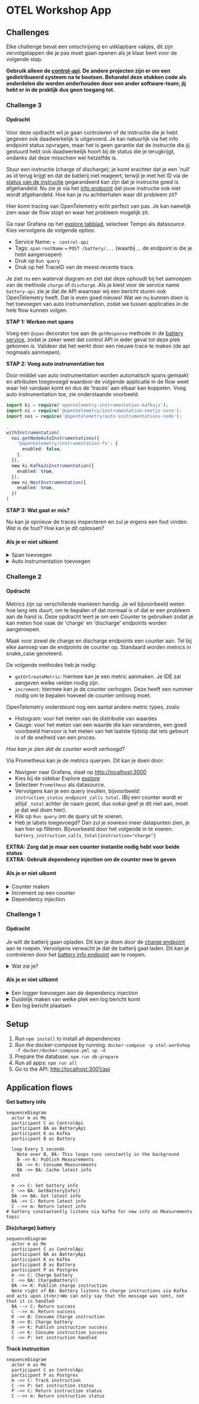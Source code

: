 # OTEL Workshop App

## Challenges

Elke challenge bevat een omschrijving en uitklapbare vakjes, dit zijn vervolgstappen die je pas moet gaan openen als je klaar bent voor de volgende stap.

**Gebruik alleen de [control-api](apps/control-api). De andere projecten zijn er om een gedistribueerd systeem na te bootsen. Behandel deze stukken code als onderdelen die worden onderhouden door een ander software-team; jij hebt er in de praktijk dus geen toegang tot.**

### Challenge 3

#### Opdracht

Voor deze opdracht wil je gaan controleren of de instructie die je hebt gegeven ook daadwerkelijk is uitgevoerd. Je kan natuurlijk via het info endpoint status opvragen, maar het is geen garantie dat de instructie die jij gestuurd hebt ook daadwerkelijk hoort bij de status die je terugkrijgt, ondanks dat deze misschien wel hetzelfde is.

Stuur een instructie (charge of discharge); je komt erachter dat je een 'null' as id terug krijgt en dat de batterij niet reageert, terwijl je met het ID via de [status van de instructie](http://localhost:3001/api#/default/BatteryController_getStatus) gegarandeerd kan zijn dat je instructie goed is afgehandeld. Nu zie je via het [info endpoint](http://localhost:3001/api#/default/BatteryController_getInfo) dat jouw instructie ook niet wordt afgehandeld. Hoe kan je nu achtterhalen waar dit probleem zit?

Hier komt tracing van OpenTelemetry echt perfect van pas. Je kan namelijk zien waar de flow stopt en waar het probleem mogelijk zit.

Ga naar Grafana op het [explore tabblad](http://localhost:3000/explore), selecteer Tempo als datasource. Kies vervolgens de volgende opties:

- Service Name: `= ` `control-api`
- Tags: `span` `rootName` `=` `POST /battery/...` (waarbij ... de endpoint is die je hebt aangeroepen)
- Druk op `Run query`
- Druk op het TraceID van de meest recente trace.

Je ziet nu een waterval diagram en ziet dat deze ophoudt bij het aanroepen van de methode `charge` of `discharge`. Als je kiest voor de service name `battery-api` zie je dat de API waarnaar wij een bericht sturen ook OpenTelemetry heeft. Dat is even goed nieuws! Wat we nu kunnen doen is het toevoegen van auto instrumentation, zodat we tussen applicaties in de hele flow kunnen volgen.

**STAP 1: Werken met spans**

Voeg een `@span` decorator toe aan de `getResponse` methode in de [battery service](apps/control-api/src/app/services/battery-api.service.ts), zodat je zeker weet dat control API in ieder geval tot deze plek gekomen is. Valideer dat het werkt door een nieuwe trace te maken (de api nogmaals aanroepen).

**STAP 2: Voeg auto instrumentation toe**

Door middel van auto instrumentation worden automatisch spans gemaakt en attributen toegevoegd waardoor de volgende applicatie in de flow weet waar het vandaan komt en dus de 'traces' aan elkaar kan koppelen. Voeg auto instrumentation toe, zie onderstaande voorbeeld.

```typescript
import ki = require('opentelemetry-instrumentation-kafkajs');
import ni = require('@opentelemetry/instrumentation-nestjs-core');
import noi = require('@opentelemetry/auto-instrumentations-node');

.
withInstrumentation(
  noi.getNodeAutoInstrumentations({
    '@opentelemetry/instrumentation-fs': {
      enabled: false,
    },
  }),
  new ki.KafkaJsInstrumentation({
    enabled: true,
  }),
  new ni.NestInstrumentation({
    enabled: true,
  })
)
```

**STAP 3: Wat gaat er mis?**

Nu kan je opnieuw de traces inspecteren en zul je ergens een fout vinden. Wat is de fout? Hoe kan je dit oplossen?

#### Als je er niet uitkomt

<details>
<summary>Span toevoegen</summary>

Een span kan je toevoegen door de `@span` decorator toe te voegen aan de methode.

```typescript
import {span} from '@zonneplan/open-telemetry-node';

class MyClass {
  @span()
  async getResponse() {
    return 'response';
  }
}
```

</details>

<details>
<summary>Auto instrumentation toevoegen</summary>

Auto instrumentation kan je toevoegen in de `OpenTelemetryBuilder` in de [app.module](apps/control-api/src/main.ts). Je ziet hier ook dat er overal `require` wordt gebruikt. Dit is nodig om ervoor te zorgen dat OpenTelemetry is ingeladen voordat de applicatie start. Er zijn veel verschillende instrumentaties beschikbaar, zoals voor Express, Postgres, Kafka, etc. Zie bijvoorbeeld deze lijst: https://github.com/open-telemetry/opentelemetry-js-contrib/tree/main/plugins/node

```typescript
import otel = require('@zonneplan/open-telemetry-node');
import ki = require('opentelemetry-instrumentation-kafkajs');

new otel.OpenTelemetryBuilder('control-api')
  .withTracing((options) =>
    options
      // ...
      .withInstrumentation(
        new ki.KafkaJsInstrumentation({
          enabled: true,
        })
      )
  )
  .start();
```

</details>

### Challenge 2

#### Opdracht

Metrics zijn op verschillende manieren handig. Je wil bijvoorbeeld weten hoe lang iets duurt, om te bepalen of dat normaal is of dat er een probleem aan de hand is. Deze opdracht leert je om een Counter te gebruiken zodat je kan meten hoe vaak de 'charge' en 'discharge' endpoints worden aangeroepen.

Maak voor zowel de charge en discharge endpoints een counter aan. Tel bij elke aanroep van de endpoints de counter op. Standaard worden metrics in snake_case genoteerd.

De volgende methodes heb je nodig:

- `getOrCreateMetric`: hiermee kan je een metric aanmaken. Je IDE zal aangeven welke velden nodig zijn.
- `increment`: hiermee kan je de counter verhogen. Deze heeft een nummer nodig om te bepalen hoeveel de counter omhoog moet.

OpenTelemetry ondersteunt nog een aantal andere metric types, zoals:

- Histogram: voor het meten van de distributie van waardes
- Gauge: voor het meten van een waarde die kan veranderen, een goed voorbeeld hiervoor is het meten van het laatste tijdstip dat iets gebeurt is of de snelheid van een proces.

_Hoe kan je zien dat de counter wordt verhoogd?_

Via Prometheus kan je de metrics queryen. Dit kan je doen door:

- Navigeer naar Grafana, staat op [http://localhost:3000](http://localhost:3000)
- Kies bij de sidebar Explore [explore](http://localhost:3000/explore?schemaVersion=1&panes=%7B%22t5b%22:%7B%22datasource%22:%22prometheus_uid%22,%22queries%22:%5B%7B%22refId%22:%22A%22,%22expr%22:%22%22,%22range%22:true,%22datasource%22:%7B%22type%22:%22prometheus%22,%22uid%22:%22prometheus_uid%22%7D%7D%5D,%22range%22:%7B%22from%22:%22now-1h%22,%22to%22:%22now%22%7D%7D%7D&orgId=1)
- Selecteer `Prometheus` als datasource.
- Vervolgens kan je een query invullen, bijvoorbeeld: `instruction_status_endpoint_calls_total`. (Bij een counter wordt er altijd `_total` achter de naam gezet, dus ookal geef je dit niet aan, moet je dat wel doen hier).
- Klik op `Run query` om de query uit te voeren.
- Heb je labels toegevoegd? Dan zul je sowieso meer datapunten zien, je kan hier op filteren. Bijvoorbeeld door het volgende in te voeren: `battery_instruction_calls_total{instruction="charge"}`

**EXTRA: Zorg dat je maar een counter instantie nodig hebt voor beide status** <br>
**EXTRA: Gebruik dependency injection om de counter mee te geven**

#### Als je er niet uikomt

<details>
<summary>Counter maken</summary>

Een counter kun je aanmaken door de `getOrCreateMetric` aan te roepen. Voor een Counter zijn de volgende onderdelen nodig:

```typescript
const myCounter = getOrCreateMetric({
  type: 'Counter',
  valueType: ValueType.INT,
  description: 'Number of times the instruction status endpoint was called',
  name: 'instruction_status_endpoint_calls',
});
```

</details>
<details>
<summary>Increment op een counter</summary>

Een counter kan je verhogen door de `increment` methode aan te roepen. Deze heeft een nummer nodig om te bepalen hoeveel de counter omhoog moet.

```typescript
myCounter.increment(1);
```

</details>

<details>
<summary>Dependency injection</summary>

Je kan de counter meegeven aan de class (bijvoorbeeld de controller) door hem in de constructor mee te geven en te decoraten met de `@injectMetric` decorator. Vervolgens moet je deze dan ook meegeven in de `provide` array van de module.

Bij voorkeur maak je een constante aan voor de naam van de provider, zodat je bij een wijziging van de naam niet overal in de code hoeft te zoeken naar de juiste naam. (bijvoorbeeld: `const MY_COUNTER_NAME='instruction_status_endpoint_calls'`)

**De class**

```typescript
import {injectMetric} from '@zonneplan/open-telemetry-nest';

@Injectable()
export class BatteryService {
  constructor(@injectMetric('instruction_status_endpoint_calls') private readonly myCounter: Counter) {
  }
}
```

**De [app.module](apps/control-api/src/app/app.module.ts)**

```typescript


@Module({
  imports: [MetricsModule],
  providers: [
    {
      createCounterProvider({
                              valueType: ValueType.INT,
                              description: 'Number of times the instruction status endpoint was called',
                              name: 'instruction_status_endpoint_calls',
                            })
    }
  ],
})
export class BatteryModule {
}
```

</details>

### Challenge 1

#### Opdracht

Je wilt de batterij gaan opladen. Dit kan je doen door de [charge endpoint](http://localhost:3001/api#/default/BatteryController_charge) aan te roepen.
Vervolgens verwacht je dat de batterij gaat laden. Dit kan je controleren door het [battery info endpoint](http://localhost:3001/api#/default/BatteryController_getInfo) aan te roepen.

<details>
<summary>Wat zie je?</summary>
Er komt geen batterij informatie door. Hoe kan je via logs inzichtelijk maken wat er mis gaat? Welk log level zou je hiervoor gaan gebruiken?
</details>

#### Als je er niet uitkomt

<details>
<summary>Een logger toevoegen aan de dependency injection</summary>
Het is voor deze challenge het makkelijkste om de `@zonneplan/open-telemetry-zonneplan` log package te gebruiken, zodat je straks ook makkelijk logs inzichtelijk krijgt in grafana.

In de [app.module](apps/control-api/src/app/app.module.ts) kan je de `LoggerModule` toevoegen aan de imports. Hiermee kan je de `LoggerService` injecten in de `BatteryService`, waardoor de `BatteryService` een dependency wordt.

<details>
<summary>Code voorbeeld LoggerModule</summary>

```typescript
import {LoggerModule} from '@zonneplan/open-telemetry-zonneplan';

@Module({
  imports: [LoggerModule],
})
export class AppModule {
}
```

</details>

<details>
<summary>Code voorbeeld LoggerService</summary>

```typescript
import {LoggerService} from '@zonneplan/open-telemetry-zonneplan';

@Injectable()
export class BatteryService {
  constructor(private readonly logger: LoggerService) {
  }
}
```

</details>
<br>
</details>

<details>
<summary>Duidelijk maken van welke plek een log bericht komt</summary>
In de constructor van een class kan je een context zetten via `myService.setContext('my-context')` zodat je weet op welke plek de log precies wordt aangeroepen.
</details>

<details>
<summary>Een log bericht plaatsen</summary>

Zie de mogelijke methods van de [LoggerService](node_modules/@zonneplan/open-telemetry-nest/dist/src/logging/services/logger.service.d.ts) en kies de juiste voor jouw situatie.

</details>

## Setup

1. Run `npm install` to install all dependencies
2. Run the docker-compose by running: `docker-compose -p otel-workshop -f docker/docker-compose.yml up -d`
3. Prepare the database: `npm run db:prepare`
4. Run all apps: `npm run all`
5. Go to the API: [http://localhost:3001/api](http://localhost:3001/api)

## Application flows

**Get battery info**

```mermaid
sequenceDiagram
  actor m as Me
  participant C as ControlApi
  participant BA as BatteryApi
  participant K as Kafka
  participant B as Battery

  loop Every 5 seconds
    Note over B, BA: This loops runs constantly in the background
    B ->> K: Publish Measurements
    BA ->> K: Consume Measurements
    BA ->> BA: Cache latest info
  end

  m ->> C: Get battery info
  C ->> BA: GetBatteryInfo()
  BA ->> BA: Get latest info
  BA ->> C: Return latest info
  C -->> m: Return latest info
# battery constantantly listens via kafka for new info on Measurements topic

```

**Dis(charge) battery**

```mermaid
sequenceDiagram
  actor m as Me
  participant C as ControlApi
  participant BA as BatteryApi
  participant K as Kafka
  participant B as Battery
  participant P as Postgres
  m ->> C: Charge battery
  C ->> BA: ChargeBattery()
  BA ->> K: Publish charge instruction
  Note right of BA: Battery listens to charge instructions via Kafka and acts upon it<br/>We can only say that the message was sent, not that it is handled
  BA --> C: Return success
  C -->> m: Return success
  K ->> B: Consume Charge instruction
  B ->> B: Charge battery
  B ->> K: Publish instruction success
  C ->> K: Consume instruction success
  C ->> P: Set instruction handled
```

**Track instruction**

```mermaid
sequenceDiagram
  actor m as Me
  participant C as ControlApi
  participant P as Postgres
  m ->> C: Track instruction
  C ->> P: Get instruction status
  P ->> C: Return instruction status
  C -->> m: Return instruction status
```
